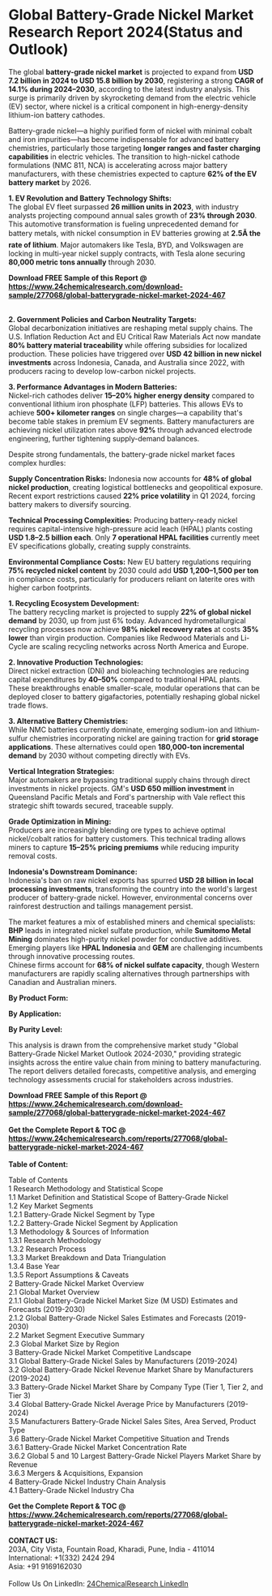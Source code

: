 <h1>Global Battery-Grade Nickel Market Research Report 2024(Status and Outlook)</h1><p>The global <strong>battery-grade nickel market</strong> is projected to expand from <strong>USD 7.2 billion in 2024 to USD 15.8 billion by 2030</strong>, registering a strong <strong>CAGR of 14.1% during 2024–2030</strong>, according to the latest industry analysis. This surge is primarily driven by skyrocketing demand from the electric vehicle (EV) sector, where nickel is a critical component in high-energy-density lithium-ion battery cathodes.</p><p>Battery-grade nickel—a highly purified form of nickel with minimal cobalt and iron impurities—has become indispensable for advanced battery chemistries, particularly those targeting <strong>longer ranges and faster charging capabilities</strong> in electric vehicles. The transition to high-nickel cathode formulations (NMC 811, NCA) is accelerating across major battery manufacturers, with these chemistries expected to capture <strong>62% of the EV battery market</strong> by 2026.</p><p><strong>1. EV Revolution and Battery Technology Shifts:</strong><br>
The global EV fleet surpassed <strong>26 million units in 2023</strong>, with industry analysts projecting compound annual sales growth of <strong>23% through 2030</strong>. This automotive transformation is fueling unprecedented demand for battery metals, with nickel consumption in EV batteries growing at <strong>2.5Ã the rate of lithium</strong>. Major automakers like Tesla, BYD, and Volkswagen are locking in multi-year nickel supply contracts, with Tesla alone securing <strong>80,000 metric tons annually</strong> through 2030.</p><div><b>Download FREE Sample of this Report @ 
            <a href="https://www.24chemicalresearch.com/download-sample/277068/global-batterygrade-nickel-market-2024-467">
            https://www.24chemicalresearch.com/download-sample/277068/global-batterygrade-nickel-market-2024-467</a></b></div><br><p><strong>2. Government Policies and Carbon Neutrality Targets:</strong><br>
Global decarbonization initiatives are reshaping metal supply chains. The U.S. Inflation Reduction Act and EU Critical Raw Materials Act now mandate <strong>80% battery material traceability</strong> while offering subsidies for localized production. These policies have triggered over <strong>USD 42 billion in new nickel investments</strong> across Indonesia, Canada, and Australia since 2022, with producers racing to develop low-carbon nickel projects.</p><p><strong>3. Performance Advantages in Modern Batteries:</strong><br>
Nickel-rich cathodes deliver <strong>15–20% higher energy density</strong> compared to conventional lithium iron phosphate (LFP) batteries. This allows EVs to achieve <strong>500+ kilometer ranges</strong> on single charges—a capability that's become table stakes in premium EV segments. Battery manufacturers are achieving nickel utilization rates above <strong>92%</strong> through advanced electrode engineering, further tightening supply-demand balances.</p><p>Despite strong fundamentals, the battery-grade nickel market faces complex hurdles:</p><p><strong>Supply Concentration Risks:</strong> Indonesia now accounts for <strong>48% of global nickel production</strong>, creating logistical bottlenecks and geopolitical exposure. Recent export restrictions caused <strong>22% price volatility</strong> in Q1 2024, forcing battery makers to diversify sourcing.</p><p><strong>Technical Processing Complexities:</strong> Producing battery-ready nickel requires capital-intensive high-pressure acid leach (HPAL) plants costing <strong>USD 1.8–2.5 billion each</strong>. Only <strong>7 operational HPAL facilities</strong> currently meet EV specifications globally, creating supply constraints.</p><p><strong>Environmental Compliance Costs:</strong> New EU battery regulations requiring <strong>75% recycled nickel content</strong> by 2030 could add <strong>USD 1,200–1,500 per ton</strong> in compliance costs, particularly for producers reliant on laterite ores with higher carbon footprints.</p><p><strong>1. Recycling Ecosystem Development:</strong><br>
The battery recycling market is projected to supply <strong>22% of global nickel demand</strong> by 2030, up from just 6% today. Advanced hydrometallurgical recycling processes now achieve <strong>98% nickel recovery rates</strong> at costs <strong>35% lower</strong> than virgin production. Companies like Redwood Materials and Li-Cycle are scaling recycling networks across North America and Europe.</p><p><strong>2. Innovative Production Technologies:</strong><br>
Direct nickel extraction (DNi) and bioleaching technologies are reducing capital expenditures by <strong>40–50%</strong> compared to traditional HPAL plants. These breakthroughs enable smaller-scale, modular operations that can be deployed closer to battery gigafactories, potentially reshaping global nickel trade flows.</p><p><strong>3. Alternative Battery Chemistries:</strong><br>
While NMC batteries currently dominate, emerging sodium-ion and lithium-sulfur chemistries incorporating nickel are gaining traction for <strong>grid storage applications</strong>. These alternatives could open <strong>180,000-ton incremental demand</strong> by 2030 without competing directly with EVs.</p><p><strong>Vertical Integration Strategies:</strong><br>
    Major automakers are bypassing traditional supply chains through direct investments in nickel projects. GM's <strong>USD 650 million investment</strong> in Queensland Pacific Metals and Ford's partnership with Vale reflect this strategic shift towards secured, traceable supply.</p><p><strong>Grade Optimization in Mining:</strong><br>
    Producers are increasingly blending ore types to achieve optimal nickel/cobalt ratios for battery customers. This technical trading allows miners to capture <strong>15–25% pricing premiums</strong> while reducing impurity removal costs.</p><p><strong>Indonesia's Downstream Dominance:</strong><br>
    Indonesia's ban on raw nickel exports has spurred <strong>USD 28 billion in local processing investments</strong>, transforming the country into the world's largest producer of battery-grade nickel. However, environmental concerns over rainforest destruction and tailings management persist.</p><p>The market features a mix of established miners and chemical specialists:<br>
<strong>BHP</strong> leads in integrated nickel sulfate production, while <strong>Sumitomo Metal Mining</strong> dominates high-purity nickel powder for conductive additives. Emerging players like <strong>HPAL Indonesia</strong> and <strong>GEM</strong> are challenging incumbents through innovative processing routes.<br>
Chinese firms account for <strong>68% of nickel sulfate capacity</strong>, though Western manufacturers are rapidly scaling alternatives through partnerships with Canadian and Australian miners.</p><p><strong>By Product Form:</strong></p><p><strong>By Application:</strong></p><p><strong>By Purity Level:</strong></p><p>This analysis is drawn from the comprehensive market study "Global Battery-Grade Nickel Market Outlook 2024-2030," providing strategic insights across the entire value chain from mining to battery manufacturing. The report delivers detailed forecasts, competitive analysis, and emerging technology assessments crucial for stakeholders across industries.</p><div><b>Download FREE Sample of this Report @ 
            <a href="https://www.24chemicalresearch.com/download-sample/277068/global-batterygrade-nickel-market-2024-467">
            https://www.24chemicalresearch.com/download-sample/277068/global-batterygrade-nickel-market-2024-467</a></b></div><br><div><b>Get the Complete Report & TOC @ 
            <a href="https://www.24chemicalresearch.com/reports/277068/global-batterygrade-nickel-market-2024-467">
            https://www.24chemicalresearch.com/reports/277068/global-batterygrade-nickel-market-2024-467</a></b></div><br>
            <b>Table of Content:</b><p>Table of Contents<br />
1 Research Methodology and Statistical Scope<br />
1.1 Market Definition and Statistical Scope of Battery-Grade Nickel<br />
1.2 Key Market Segments<br />
1.2.1 Battery-Grade Nickel Segment by Type<br />
1.2.2 Battery-Grade Nickel Segment by Application<br />
1.3 Methodology & Sources of Information<br />
1.3.1 Research Methodology<br />
1.3.2 Research Process<br />
1.3.3 Market Breakdown and Data Triangulation<br />
1.3.4 Base Year<br />
1.3.5 Report Assumptions & Caveats<br />
2 Battery-Grade Nickel Market Overview<br />
2.1 Global Market Overview<br />
2.1.1 Global Battery-Grade Nickel Market Size (M USD) Estimates and Forecasts (2019-2030)<br />
2.1.2 Global Battery-Grade Nickel Sales Estimates and Forecasts (2019-2030)<br />
2.2 Market Segment Executive Summary<br />
2.3 Global Market Size by Region<br />
3 Battery-Grade Nickel Market Competitive Landscape<br />
3.1 Global Battery-Grade Nickel Sales by Manufacturers (2019-2024)<br />
3.2 Global Battery-Grade Nickel Revenue Market Share by Manufacturers (2019-2024)<br />
3.3 Battery-Grade Nickel Market Share by Company Type (Tier 1, Tier 2, and Tier 3)<br />
3.4 Global Battery-Grade Nickel Average Price by Manufacturers (2019-2024)<br />
3.5 Manufacturers Battery-Grade Nickel Sales Sites, Area Served, Product Type<br />
3.6 Battery-Grade Nickel Market Competitive Situation and Trends<br />
3.6.1 Battery-Grade Nickel Market Concentration Rate<br />
3.6.2 Global 5 and 10 Largest Battery-Grade Nickel Players Market Share by Revenue<br />
3.6.3 Mergers & Acquisitions, Expansion<br />
4 Battery-Grade Nickel Industry Chain Analysis<br />
4.1 Battery-Grade Nickel Industry Cha</p><div><b>Get the Complete Report & TOC @ 
            <a href="https://www.24chemicalresearch.com/reports/277068/global-batterygrade-nickel-market-2024-467">
            https://www.24chemicalresearch.com/reports/277068/global-batterygrade-nickel-market-2024-467</a></b></div><br><b>CONTACT US:</b><br>
            203A, City Vista, Fountain Road, Kharadi, Pune, India - 411014<br>
            International: +1(332) 2424 294<br>
            Asia: +91 9169162030 <br><br>
            Follow Us On LinkedIn: <a href="https://www.linkedin.com/company/24chemicalresearch/">24ChemicalResearch LinkedIn</a>